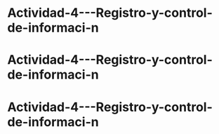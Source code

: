 # Actividad-4---Registro-y-control-de-informaci-n
# Actividad-4---Registro-y-control-de-informaci-n
# Actividad-4---Registro-y-control-de-informaci-n
